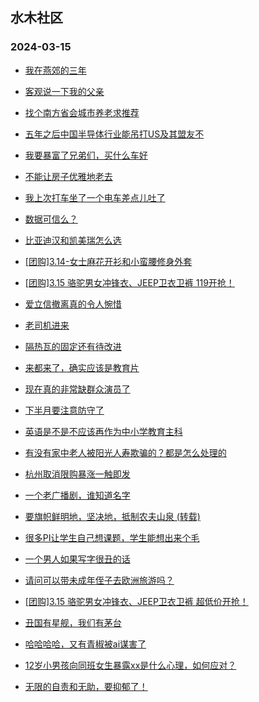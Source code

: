 ## 水木社区 
### 2024-03-15

+ [我在燕郊的三年](https://www.mysmth.net/nForum/article/OurEstate/2921626)

+ [客观说一下我的父亲](https://www.mysmth.net/nForum/article/FamilyLife/1766622044)

+ [找个南方省会城市养老求推荐](https://www.mysmth.net/nForum/article/Geography/577361)

+ [五年之后中国半导体行业能吊打US及其盟友不](https://www.mysmth.net/nForum/article/METech/474989)

+ [我要暴富了兄弟们，买什么车好](https://www.mysmth.net/nForum/article/Stock/10814222)

+ [不能让房子优雅地老去](https://www.mysmth.net/nForum/article/MyFamily/250488)

+ [我上次打车坐了一个电车差点儿吐了](https://www.mysmth.net/nForum/article/GreenAuto/1502428)

+ [数据可信么？](https://www.mysmth.net/nForum/article/WorkingLife/7210)

+ [比亚迪汉和凯美瑞怎么选](https://www.mysmth.net/nForum/article/AutoWorld/1944788843)

+ [[团购]3.14-女士麻花开衫和小蛮腰修身外套](https://www.mysmth.net/nForum/article/ADAgent_TG/1318726)

+ [[团购]3.15 骆驼男女冲锋衣、JEEP卫衣卫裤 119开抢！](https://www.mysmth.net/nForum/article/ADAgent_TG/1318808)

+ [爱立信撤离真的令人惋惜](https://www.mysmth.net/nForum/article/WorkingLife/7100)

+ [老司机进来](https://www.mysmth.net/nForum/article/GreenAuto/1503808)

+ [隔热瓦的固定还有待改进](https://www.mysmth.net/nForum/article/Aero/430117)

+ [来都来了，确实应该是教育片](https://www.mysmth.net/nForum/article/FamilyLife/1766622830)

+ [现在真的非常缺群众演员了](https://www.mysmth.net/nForum/article/TV/1677704)

+ [下半月要注意防守了](https://www.mysmth.net/nForum/article/Stock/10814794)

+ [英语是不是不应该再作为中小学教育主科](https://www.mysmth.net/nForum/article/Reader/740326)

+ [有没有家中老人被阳光人寿欺骗的？都是怎么处理的](https://www.mysmth.net/nForum/article/FamilyLife/1766620039)

+ [杭州取消限购暴涨一触即发](https://www.mysmth.net/nForum/article/OurEstate/2922302)

+ [一个老广播剧，谁知道名字](https://www.mysmth.net/nForum/article/Nostalgia/32917)

+ [要旗帜鲜明地，坚决地，抵制农夫山泉 (转载)](https://www.mysmth.net/nForum/article/WorkingLife/7724)

+ [很多PI让学生自己想课题，学生能想出来个毛](https://www.mysmth.net/nForum/article/QingJiao/852361)

+ [一个男人如果写字很丑的话](https://www.mysmth.net/nForum/article/Age/20349322)

+ [请问可以带未成年侄子去欧洲旅游吗？](https://www.mysmth.net/nForum/article/Travel/985216)

+ [[团购]3.15 骆驼男女冲锋衣、JEEP卫衣卫裤 超低价开抢！](https://www.mysmth.net/nForum/article/ADAgent_TG/1318808)

+ [丑国有星舰，我们有茅台](https://www.mysmth.net/nForum/article/Stock/10814799)

+ [哈哈哈哈，又有青椒被ai谋害了](https://www.mysmth.net/nForum/article/QingJiao/852698)

+ [12岁小男孩向同班女生暴露xx是什么心理，如何应对？](https://www.mysmth.net/nForum/article/ChildEducation/2362373)

+ [无限的自责和无助，要抑郁了！](https://www.mysmth.net/nForum/article/FamilyLife/1766623240)

